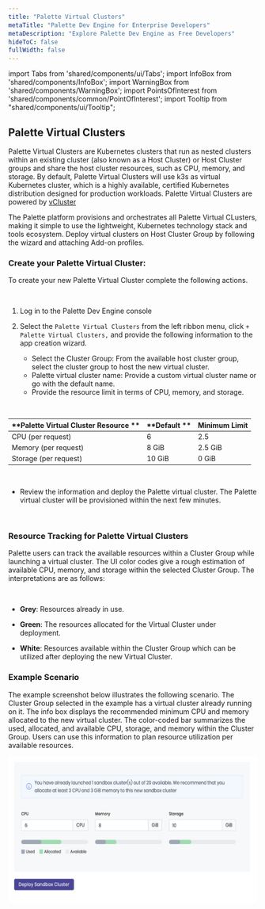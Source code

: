 ```yaml
---
title: "Palette Virtual Clusters"
metaTitle: "Palette Dev Engine for Enterprise Developers"
metaDescription: "Explore Palette Dev Engine as Free Developers"
hideToC: false
fullWidth: false
---
```


import Tabs from 'shared/components/ui/Tabs';
import InfoBox from 'shared/components/InfoBox';
import WarningBox from 'shared/components/WarningBox';
import PointsOfInterest from 'shared/components/common/PointOfInterest';
import Tooltip from "shared/components/ui/Tooltip";




## Palette Virtual Clusters

Palette Virtual Clusters are Kubernetes clusters that run as nested clusters within an existing cluster (also known as a Host Cluster) or Host Cluster groups and share the host cluster resources, such as CPU, memory, and storage. By default, Palette Virtual Clusters will use k3s as virtual Kubernetes cluster, which is a highly available, certified Kubernetes distribution designed for production workloads. Palette Virtual Clusters are powered by [vCluster](https://www.vcluster.com/)

The Palette platform provisions and orchestrates all Palette Virtual CLusters, making it simple to use the lightweight, Kubernetes technology stack and tools ecosystem. Deploy virtual clusters on Host Cluster Group by following the wizard and attaching Add-on profiles.

### Create your Palette Virtual Cluster:

To create your new Palette Virtual Cluster complete the following actions.


<br />

1. Log in to the Palette Dev Engine console

2. Select the `Palette Virtual Clusters` from the left ribbon menu, click `+ Palette Virtual Clusters,` and provide the following information to the app creation wizard.
   * Select the Cluster Group: From the available host cluster group, select the cluster group to host the new virtual cluster.
   * Palette virtual cluster name: Provide a custom virtual cluster name or go with the default name.
   * Provide the resource limit in terms of CPU, memory, and storage. 

 <br />

 |**Palette Virtual Cluster Resource ** | **Default    **   |**Minimum Limit**|
 |------------------------------|-------------------|-----------------|
 | CPU (per request)            | 6                 | 2.5               |
 | Memory (per request)         | 8 GiB             | 2.5 GiB           |
 | Storage (per request)        | 10 GiB            | 0 GiB           |

<br />


* Review the information and deploy the Palette virtual cluster. The Palette virtual cluster will be provisioned within the next few minutes.

<br />

### Resource Tracking for Palette Virtual Clusters

Palette users can track the available resources within a Cluster Group while launching a virtual cluster. The UI color codes give a rough estimation of available CPU, memory, and storage within the selected Cluster Group. The interpretations are as follows:

<br />

* **Grey**: Resources already in use.


* **Green**: The resources allocated for the Virtual Cluster under deployment.


* **White**: Resources available within the Cluster Group which can be utilized after deploying the new Virtual Cluster.


### Example Scenario

The example screenshot below illustrates the following scenario. The Cluster Group selected in the example has a virtual cluster already running on it. The info box displays the recommended minimum CPU and memory allocated to the new virtual cluster. The color-coded bar summarizes the used, allocated, and available CPU, storage, and memory within the Cluster Group. Users can use this information to plan resource utilization per available resources. 

![color-tracking.png](color-tracking.png) 

<br />
<br />
